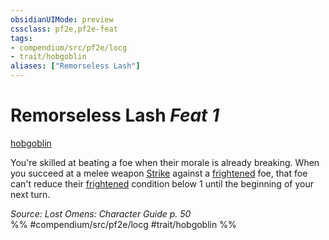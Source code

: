 ```yaml
---
obsidianUIMode: preview
cssclass: pf2e,pf2e-feat
tags:
- compendium/src/pf2e/locg
- trait/hobgoblin
aliases: ["Remorseless Lash"]
---
```

# Remorseless Lash  *Feat 1*  
[hobgoblin](../../rules/traits/hobgoblin-locg.md)  


You're skilled at beating a foe when their morale is already breaking. When you succeed at a melee weapon [Strike](../../rules/actions/strike.md) against a [frightened](../../rules/conditions.md#Frightened) foe, that foe can't reduce their [frightened](../../rules/conditions.md#Frightened) condition below 1 until the beginning of your next turn.

*Source: Lost Omens: Character Guide p. 50*  
%% #compendium/src/pf2e/locg #trait/hobgoblin %%